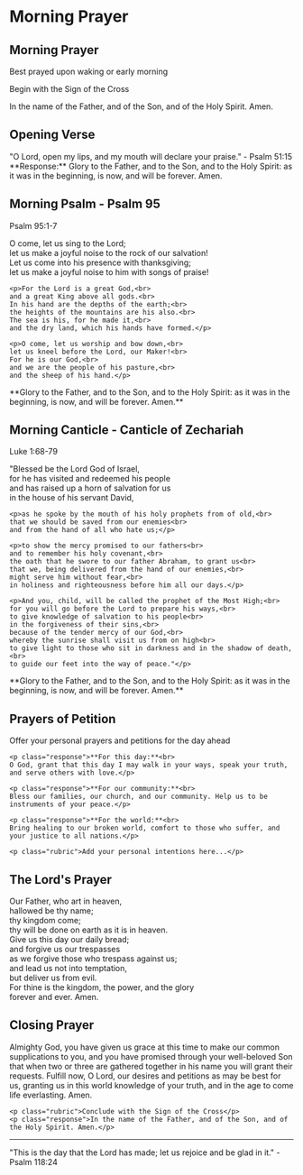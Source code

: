 # Morning Prayer

<div class="prayer-section">
  <h2 class="prayer-title">Morning Prayer</h2>
  <div class="time-indicator">Best prayed upon waking or early morning</div>
  
  <div class="prayer-text">
    <p class="rubric">Begin with the Sign of the Cross</p>
    <p class="response">In the name of the Father, and of the Son, and of the Holy Spirit. Amen.</p>
  </div>
</div>

## Opening Verse

<div class="verse">
"O Lord, open my lips, and my mouth will declare your praise." - Psalm 51:15
</div>

<div class="response">**Response:** Glory to the Father, and to the Son, and to the Holy Spirit: as it was in the beginning, is now, and will be forever. Amen.</div>

## Morning Psalm - Psalm 95

<div class="reading">
  <div class="reading-reference">Psalm 95:1-7</div>
  <div class="prayer-text">
    <p>O come, let us sing to the Lord;<br>
    let us make a joyful noise to the rock of our salvation!<br>
    Let us come into his presence with thanksgiving;<br>
    let us make a joyful noise to him with songs of praise!</p>
    
    <p>For the Lord is a great God,<br>
    and a great King above all gods.<br>
    In his hand are the depths of the earth;<br>
    the heights of the mountains are his also.<br>
    The sea is his, for he made it,<br>
    and the dry land, which his hands have formed.</p>
    
    <p>O come, let us worship and bow down,<br>
    let us kneel before the Lord, our Maker!<br>
    For he is our God,<br>
    and we are the people of his pasture,<br>
    and the sheep of his hand.</p>
  </div>
</div>

<div class="response">**Glory to the Father, and to the Son, and to the Holy Spirit: as it was in the beginning, is now, and will be forever. Amen.**</div>

## Morning Canticle - Canticle of Zechariah

<div class="reading">
  <div class="reading-reference">Luke 1:68-79</div>
  <div class="prayer-text">
    <p>"Blessed be the Lord God of Israel,<br>
    for he has visited and redeemed his people<br>
    and has raised up a horn of salvation for us<br>
    in the house of his servant David,</p>
    
    <p>as he spoke by the mouth of his holy prophets from of old,<br>
    that we should be saved from our enemies<br>
    and from the hand of all who hate us;</p>
    
    <p>to show the mercy promised to our fathers<br>
    and to remember his holy covenant,<br>
    the oath that he swore to our father Abraham, to grant us<br>
    that we, being delivered from the hand of our enemies,<br>
    might serve him without fear,<br>
    in holiness and righteousness before him all our days.</p>
    
    <p>And you, child, will be called the prophet of the Most High;<br>
    for you will go before the Lord to prepare his ways,<br>
    to give knowledge of salvation to his people<br>
    in the forgiveness of their sins,<br>
    because of the tender mercy of our God,<br>
    whereby the sunrise shall visit us from on high<br>
    to give light to those who sit in darkness and in the shadow of death,<br>
    to guide our feet into the way of peace."</p>
  </div>
</div>

<div class="response">**Glory to the Father, and to the Son, and to the Holy Spirit: as it was in the beginning, is now, and will be forever. Amen.**</div>

## Prayers of Petition

<div class="prayer-section">
  <div class="prayer-text">
    <p class="rubric">Offer your personal prayers and petitions for the day ahead</p>
    
    <p class="response">**For this day:**<br>
    O God, grant that this day I may walk in your ways, speak your truth, and serve others with love.</p>
    
    <p class="response">**For our community:**<br>
    Bless our families, our church, and our community. Help us to be instruments of your peace.</p>
    
    <p class="response">**For the world:**<br>
    Bring healing to our broken world, comfort to those who suffer, and your justice to all nations.</p>
    
    <p class="rubric">Add your personal intentions here...</p>
  </div>
</div>

## The Lord's Prayer

<div class="prayer-text">
<p class="response">Our Father, who art in heaven,<br>
hallowed be thy name;<br>
thy kingdom come;<br>
thy will be done on earth as it is in heaven.<br>
Give us this day our daily bread;<br>
and forgive us our trespasses<br>
as we forgive those who trespass against us;<br>
and lead us not into temptation,<br>
but deliver us from evil.<br>
For thine is the kingdom, the power, and the glory<br>
forever and ever. Amen.</p>
</div>

## Closing Prayer

<div class="prayer-section">
  <div class="prayer-text">
    <p class="response">Almighty God, you have given us grace at this time to make our common supplications to you, and you have promised through your well-beloved Son that when two or three are gathered together in his name you will grant their requests. Fulfill now, O Lord, our desires and petitions as may be best for us, granting us in this world knowledge of your truth, and in the age to come life everlasting. Amen.</p>
    
    <p class="rubric">Conclude with the Sign of the Cross</p>
    <p class="response">In the name of the Father, and of the Son, and of the Holy Spirit. Amen.</p>
  </div>
</div>

---

<div class="verse">
"This is the day that the Lord has made; let us rejoice and be glad in it." - Psalm 118:24
</div>
